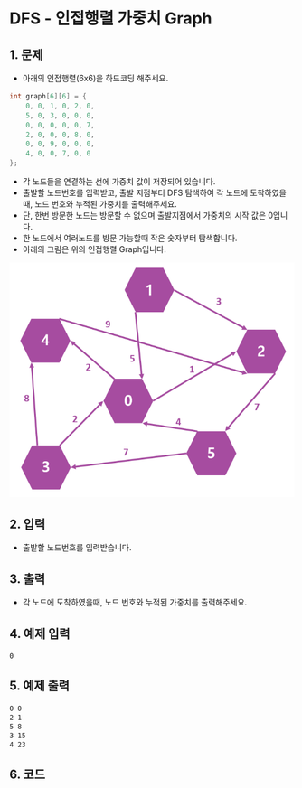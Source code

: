 # DFS - 인접행렬 가중치 Graph #

## 1. 문제

- 아래의 인접행렬(6x6)을 하드코딩 해주세요.

```c++
int graph[6][6] = {
    0, 0, 1, 0, 2, 0,
    5, 0, 3, 0, 0, 0,
    0, 0, 0, 0, 0, 7,
    2, 0, 0, 0, 8, 0,
    0, 0, 9, 0, 0, 0,
  	4, 0, 0, 7, 0, 0
};
```

- 각 노드들을 연결하는 선에 가중치 값이 저장되어 있습니다.
- 출발할 노드번호를 입력받고, 출발 지점부터 DFS 탐색하여 각 노드에 도착하였을때, 노드 번호와 누적된 가중치를 출력해주세요.
- 단, 한번 방문한 노드는 방문할 수 없으며 출발지점에서 가중치의 시작 값은 0입니다.
- 한 노드에서 여러노드를 방문 가능할때 작은 숫자부터 탐색합니다.
- 아래의 그림은 위의 인접행렬 Graph입니다.

<img src="./Graph02.png" alt="Graph" style="zoom:77%;" />

## 2. 입력

- 출발할 노드번호를 입력받습니다.

## 3. 출력
-  각 노드에 도착하였을때, 노드 번호와 누적된 가중치를 출력해주세요.

## 4. 예제 입력
```
0
```

## 5. 예제 출력
```
0 0
2 1
5 8
3 15
4 23
```

## 6. 코드
```c++

```
